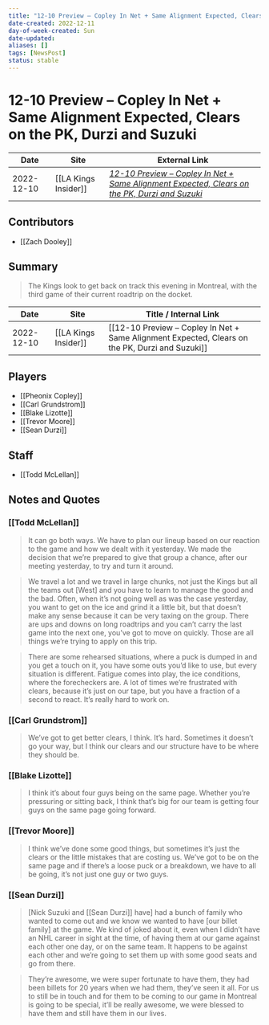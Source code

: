 ```yaml
---
title: "12-10 Preview – Copley In Net + Same Alignment Expected, Clears on the PK, Durzi and Suzuki"
date-created: 2022-12-11
day-of-week-created: Sun
date-updated: 
aliases: []
tags: [NewsPost]
status: stable
---
```


# 12-10 Preview – Copley In Net + Same Alignment Expected, Clears on the PK, Durzi and Suzuki

| Date       | Site                 | External Link                                                                                                                                                                                                             |
| ---------- | -------------------- | ------------------------------------------------------------------------------------------------------------------------------------------------------------------------------------------------------------------------- |
| 2022-12-10 | [[LA Kings Insider]] | [*12-10 Preview – Copley In Net + Same Alignment Expected, Clears on the PK, Durzi and Suzuki*](https://lakingsinsider.com/2022/12/10/12-10-preview-copley-in-net-same-alignment-expected-clears-on-the-pk-durzi-suzuki/) |

## Contributors
- [[Zach Dooley]]

## Summary
> The Kings look to get back on track this evening in Montreal, with the third game of their current roadtrip on the docket.

| Date       | Site                 | Title / Internal Link                                                                           |
| ---------- | -------------------- | ----------------------------------------------------------------------------------------------- |
| 2022-12-10 | [[LA Kings Insider]] | [[12-10 Preview – Copley In Net + Same Alignment Expected, Clears on the PK, Durzi and Suzuki]] |

## Players
- [[Pheonix Copley]]
- [[Carl Grundstrom]]
- [[Blake Lizotte]]
- [[Trevor Moore]]
- [[Sean Durzi]]

## Staff
- [[Todd McLellan]]

## Notes and Quotes
### [[Todd McLellan]]
> It can go both ways. We have to plan our lineup based on our reaction to the game and how we dealt with it yesterday. We made the decision that we’re prepared to give that group a chance, after our meeting yesterday, to try and turn it around.

> We travel a lot and we travel in large chunks, not just the Kings but all the teams out \[West] and you have to learn to manage the good and the bad. Often, when it’s not going well as was the case yesterday, you want to get on the ice and grind it a little bit, but that doesn’t make any sense because it can be very taxing on the group. There are ups and downs on long roadtrips and you can’t carry the last game into the next one, you’ve got to move on quickly. Those are all things we’re trying to apply on this trip.

> There are some rehearsed situations, where a puck is dumped in and you get a touch on it, you have some outs you’d like to use, but every situation is different. Fatigue comes into play, the ice conditions, where the forecheckers are. A lot of times we’re frustrated with clears, because it’s just on our tape, but you have a fraction of a second to react. It’s really hard to work on.

### [[Carl Grundstrom]]
> We’ve got to get better clears, I think. It’s hard. Sometimes it doesn’t go your way, but I think our clears and our structure have to be where they should be.

### [[Blake Lizotte]]
> I think it’s about four guys being on the same page. Whether you’re pressuring or sitting back, I think that’s big for our team is getting four guys on the same page going forward.

### [[Trevor Moore]]
> I think we’ve done some good things, but sometimes it’s just the clears or the little mistakes that are costing us. We’ve got to be on the same page and if there’s a loose puck or a breakdown, we have to all be going, it’s not just one guy or two guys.

### [[Sean Durzi]]
> \[Nick Suzuki and [[Sean Durzi]] have] had a bunch of family who wanted to come out and we know we wanted to have \[our billet family] at the game. We kind of joked about it, even when I didn’t have an NHL career in sight at the time, of having them at our game against each other one day, or on the same team. It happens to be against each other and we’re going to set them up with some good seats and go from there.

> They’re awesome, we were super fortunate to have them, they had been billets for 20 years when we had them, they’ve seen it all. For us to still be in touch and for them to be coming to our game in Montreal is going to be special, it’ll be really awesome, we were blessed to have them and still have them in our lives.